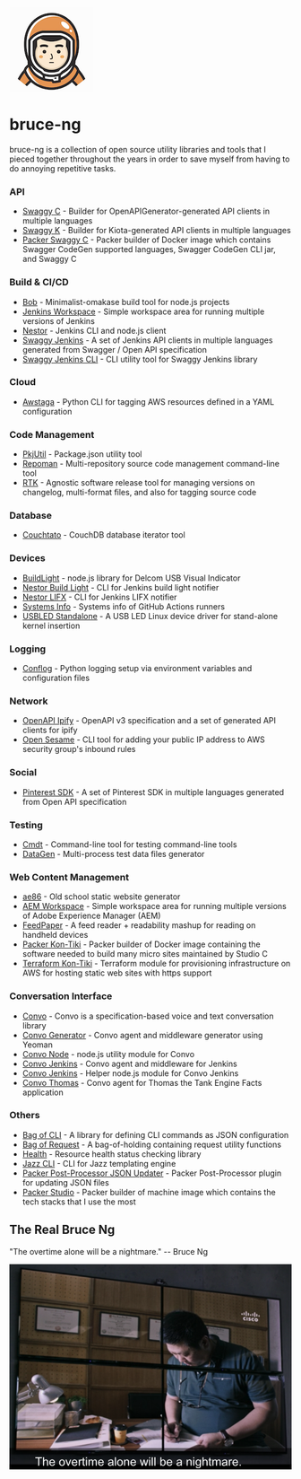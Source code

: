 ![Bruce Ng Logo](images/logo.png)

# bruce-ng

bruce-ng is a collection of open source utility libraries and tools that I pieced together throughout the years in order to save myself from having to do annoying repetitive tasks.

### API

* [Swaggy C](https://github.com/cliffano/swaggy-c) - Builder for OpenAPIGenerator-generated API clients in multiple languages
* [Swaggy K](https://github.com/cliffano/swaggy-k) - Builder for Kiota-generated API clients in multiple languages
* [Packer Swaggy C](https://github.com/cliffano/packer-swaggy-c) - Packer builder of Docker image which contains Swagger CodeGen supported languages, Swagger CodeGen CLI jar, and Swaggy C

### Build & CI/CD

* [Bob](https://github.com/cliffano/bob) - Minimalist-omakase build tool for node.js projects
* [Jenkins Workspace](https://github.com/cliffano/jenkins-workspace) - Simple workspace area for running multiple versions of Jenkins
* [Nestor](https://github.com/cliffano/nestor) - Jenkins CLI and node.js client
* [Swaggy Jenkins](https://github.com/oapicf/swaggy-jenkins) - A set of Jenkins API clients in multiple languages generated from Swagger / Open API specification
* [Swaggy Jenkins CLI](https://github.com/cliffano/swaggy-jenkins-cli) - CLI utility tool for Swaggy Jenkins library

### Cloud

* [Awstaga](https://github.com/cliffano/awstaga) - Python CLI for tagging AWS resources defined in a YAML configuration

### Code Management

* [PkjUtil](https://github.com/cliffano/pkjutil) - Package.json utility tool
* [Repoman](https://github.com/cliffano/repoman) - Multi-repository source code management command-line tool
* [RTK](https://github.com/cliffano/rtk) - Agnostic software release tool for managing versions on changelog, multi-format files, and also for tagging source code

### Database

* [Couchtato](https://github.com/cliffano/couchtato) - CouchDB database iterator tool

### Devices

* [BuildLight](https://github.com/cliffano/buildlight) - node.js library for Delcom USB Visual Indicator
* [Nestor Build Light](https://github.com/cliffano/nestor-buildlight) - CLI for Jenkins build light notifier
* [Nestor LIFX](https://github.com/cliffano/nestor-lifx) - CLI for Jenkins LIFX notifier
* [Systems Info](https://github.com/cliffano/systems-info) - Systems info of GitHub Actions runners
* [USBLED Standalone](https://github.com/cliffano/usbled-standalone) - A USB LED Linux device driver for stand-alone kernel insertion

### Logging

* [Conflog](https://github.com/cliffano/pyconflog) - Python logging setup via environment variables and configuration files

### Network

* [OpenAPI Ipify](https://github.com/oapicf/openapi-ipify) - OpenAPI v3 specification and a set of generated API clients for ipify
* [Open Sesame](https://github.com/oapicf/open-sesame) - CLI tool for adding your public IP address to AWS security group's inbound rules

### Social

* [Pinterest SDK](https://github.com/cliffano/pinterest-sdk) - A set of Pinterest SDK in multiple languages generated from Open API specification

### Testing

* [Cmdt](https://github.com/cliffano/cmdt) - Command-line tool for testing command-line tools
* [DataGen](https://github.com/cliffano/datagen) - Multi-process test data files generator

### Web Content Management

* [ae86](https://github.com/cliffano/ae86) - Old school static website generator
* [AEM Workspace](https://github.com/cliffano/aem-workspace) - Simple workspace area for running multiple versions of Adobe Experience Manager (AEM)
* [FeedPaper](https://github.com/cliffano/feedpaper) - A feed reader + readability mashup for reading on handheld devices
* [Packer Kon-Tiki](https://github.com/cliffano/packer-kon-tiki) - Packer builder of Docker image containing the software needed to build many micro sites maintained by Studio C
* [Terraform Kon-Tiki](https://github.com/cliffano/terraform-kon-tiki) - Terraform module for provisioning infrastructure on AWS for hosting static web sites with https support

### Conversation Interface

* [Convo](https://github.com/cliffano/convo) - Convo is a specification-based voice and text conversation library
* [Convo Generator](https://github.com/cliffano/convo-generator) - Convo agent and middleware generator using Yeoman
* [Convo Node](https://github.com/cliffano/convo-node) - node.js utility module for Convo
* [Convo Jenkins](https://github.com/cliffano/convo-jenkins) - Convo agent and middleware for Jenkins
* [Convo Jenkins](https://github.com/cliffano/convo-jenkins-helper) - Helper node.js module for Convo Jenkins
* [Convo Thomas](https://github.com/cliffano/convo-thomas) - Convo agent for Thomas the Tank Engine Facts application

### Others

* [Bag of CLI](https://github.com/cliffano/bagofcli) - A library for defining CLI commands as JSON configuration
* [Bag of Request](https://github.com/cliffano/bagofrequest) - A bag-of-holding containing request utility functions
* [Health](https://github.com/cliffano/health) - Resource health status checking library
* [Jazz CLI](https://github.com/cliffano/jazz-cli) - CLI for Jazz templating engine
* [Packer Post-Processor JSON Updater](https://github.com/cliffano/packer-post-processor-json-updater) - Packer Post-Processor plugin for updating JSON files
* [Packer Studio](https://github.com/cliffano/packer-studio) - Packer builder of machine image which contains the tech stacks that I use the most

## The Real Bruce Ng

"The overtime alone will be a nightmare." -- Bruce Ng

![Bruce Ng Splash Image](images/splash.png)
